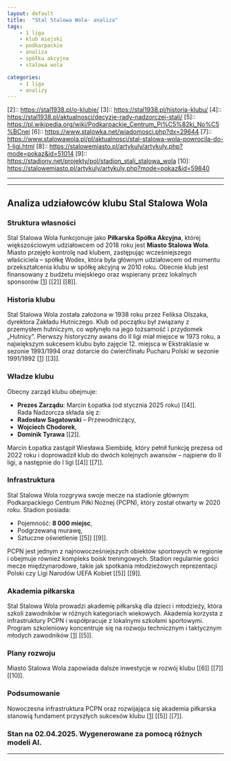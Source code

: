 ```yaml
---
layout: default
title:  "Stal Stalowa Wola- analiza"
tags: 
    - 1 liga
    - klub miejski
    - podkarpackie
    - analiza
    - spółka akcyjna
    - stalowa wola

categories:
    - 1 liga
    - analizy
---
```

[1]: https://pl.wikipedia.org/wiki/Stal_Stalowa_Wola_(pi%C5%82ka_no%C5%BCna)
[2]:: https://stal1938.pl/o-klubie/
[3]:: https://stal1938.pl/historia-klubu/
[4]:: https://stal1938.pl/aktualnosci/decyzje-rady-nadzorczej-stali/
[5]:: https://pl.wikipedia.org/wiki/Podkarpackie_Centrum_Pi%C5%82ki_No%C5%BCnej
[6]:: https://www.stalowka.net/wiadomosci.php?dx=29644
[7]:: https://www.stalowawola.pl/pl/aktualnosci/stal-stalowa-wola-powrocila-do-1-ligi.html
[8]:: https://stalowemiasto.pl/artykuly/artykuly.php?mode=pokaz&id=51014
[9]:: https://stadiony.net/projekty/pol/stadion_stali_stalowa_wola
[10]: https://stalowemiasto.pl/artykuly/artykuly.php?mode=pokaz&id=59840

---
---

## Analiza udziałowców klubu Stal Stalowa Wola  

### **Struktura własności**  
Stal Stalowa Wola funkcjonuje jako **Piłkarska Spółka Akcyjna**, której większościowym udziałowcem od 2018 roku jest **Miasto Stalowa Wola**. Miasto przejęło kontrolę nad klubem, zastępując wcześniejszego właściciela – spółkę Wodex, która była głównym udziałowcem od momentu przekształcenia klubu w spółkę akcyjną w 2010 roku. Obecnie klub jest finansowany z budżetu miejskiego oraz wspierany przez lokalnych sponsorów \[[1]\] \[[2]\] \[[8]\].  

### **Historia klubu**  
Stal Stalowa Wola została założona w 1938 roku przez Feliksa Olszaka, dyrektora Zakładu Hutniczego. Klub od początku był związany z przemysłem hutniczym, co wpłynęło na jego tożsamość i przydomek „Hutnicy”. Pierwszy historyczny awans do II ligi miał miejsce w 1973 roku, a największym sukcesem klubu było zajęcie 12. miejsca w Ekstraklasie w sezonie 1993/1994 oraz dotarcie do ćwierćfinału Pucharu Polski w sezonie 1991/1992 \[[1]\] \[[3]\].  

### **Władze klubu**  
Obecny zarząd klubu obejmuje:  
- **Prezes Zarządu**: Marcin Łopatka (od stycznia 2025 roku) \[[4]\].  
Rada Nadzorcza składa się z:  
- **Radosław Sagatowski** – Przewodniczący,  
- **Wojciech Chodorek**,  
- **Dominik Tyrawa** \[[2]\].  

Marcin Łopatka zastąpił Wiesława Siembidę, który pełnił funkcję prezesa od 2022 roku i doprowadził klub do dwóch kolejnych awansów – najpierw do II ligi, a następnie do I ligi \[[4]\] \[[7]\].  

### **Infrastruktura**  
Stal Stalowa Wola rozgrywa swoje mecze na stadionie głównym Podkarpackiego Centrum Piłki Nożnej (PCPN), który został otwarty w 2020 roku. Stadion posiada:  
- Pojemność: **8 000 miejsc**,  
- Podgrzewaną murawę,  
- Sztuczne oświetlenie \[[5]\] \[[9]\].  

PCPN jest jednym z najnowocześniejszych obiektów sportowych w regionie i obejmuje również kompleks boisk treningowych. Stadion regularnie gości mecze międzynarodowe, takie jak spotkania młodzieżowych reprezentacji Polski czy Ligi Narodów UEFA Kobiet \[[5]\] \[[9]\].  

### **Akademia piłkarska**  
Stal Stalowa Wola prowadzi akademię piłkarską dla dzieci i młodzieży, która szkoli zawodników w różnych kategoriach wiekowych. Akademia korzysta z infrastruktury PCPN i współpracuje z lokalnymi szkołami sportowymi. Program szkoleniowy koncentruje się na rozwoju technicznym i taktycznym młodych zawodników \[[1]\] \[[5]\].  

### **Plany rozwoju**  
Miasto Stalowa Wola zapowiada dalsze inwestycje w rozwój klubu \[[6]\] \[[7]\] \[[10]\].  

### **Podsumowanie**  
Nowoczesna infrastruktura PCPN oraz rozwijająca się akademia piłkarska stanowią fundament przyszłych sukcesów klubu \[[1]\] \[[5]\] \[[7]\].

### Stan na 02.04.2025. Wygenerowane za pomocą różnych modeli AI.
---